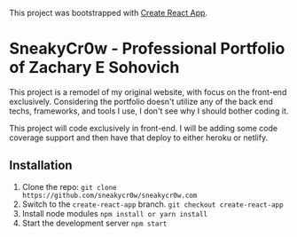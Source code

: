 This project was bootstrapped with [Create React App](https://github.com/facebookincubator/create-react-app).

# SneakyCr0w - Professional Portfolio of Zachary E Sohovich
This project is a remodel of my original website, with focus on the front-end exclusively. Considering the portfolio doesn't utilize any of the back end techs, frameworks, and tools I use, I don't see why I should bother coding it.

This project will code exclusively in front-end. I will be adding some code coverage support and then have that deploy to either heroku or netlify. 

## Installation

1. Clone the repo: `git clone https://github.com/sneakycr0w/sneakycr0w.com`
2. Switch to the `create-react-app` branch. `git checkout create-react-app`
3. Install node modules `npm install or yarn install`
4. Start the development server `npm start`